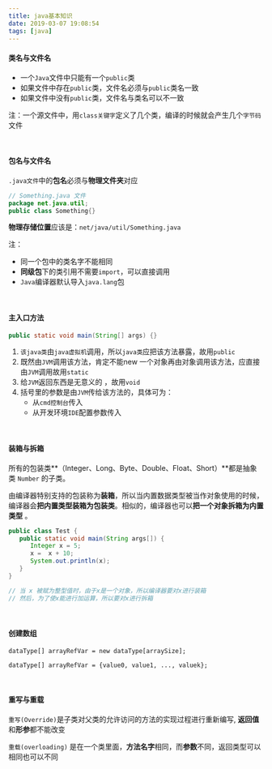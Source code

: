 ```yaml
---
title: java基本知识
date: 2019-03-07 19:08:54
tags: [java]
---
```


#### 类名与文件名

- 一个`Java`文件中只能有一个`public`类
- 如果文件中存在`public`类，文件名必须与`public`类名一致
- 如果文件中没有`public`类，文件名与类名可以不一致

注：一个源文件中，用`class关键字`定义了几个类，编译的时候就会产生几个`字节码`文件

<!--more-->

<br/>

#### 包名与文件名

`.java文件`中的**包名**必须与**物理文件夹**对应

```java
// Something.java 文件
package net.java.util;
public class Something{}
```

**物理存储位置**应该是：`net/java/util/Something.java ` 

注：

- 同一个包中的类名字不能相同 
- **同级包**下的类引用不需要`import`，可以直接调用
- `Java`编译器默认导入` java.lang `包 

<br/>

#### 主入口方法

```java
public static void main(String[] args) {}
```

1. `该java类`由`java虚拟机`调用，所以`java类`应把该方法暴露，故用`public` 
2. 既然由`JVM`调用该方法，肯定不能new 一个对象再由对象调用该方法，应直接由`JVM`调用故用`static` 
3. 给`JVM`返回东西是无意义的 ，故用`void` 
4. 括号里的参数是由`JVM`传给该方法的，具体可为：
   - 从`cmd控制台`传入
   - 从开发环境`IDE`配置参数传入

<br/>

#### 装箱与拆箱

所有的包装类**（Integer、Long、Byte、Double、Float、Short）**都是抽象类 `Number` 的子类。 

由编译器特别支持的包装称为**装箱**，所以当内置数据类型被当作对象使用的时候，编译器会**把内置类型装箱为包装类**。相似的，编译器也可以**把一个对象拆箱为内置类型** 。

```java
public class Test {
   public static void main(String args[]) {
      Integer x = 5;
      x =  x + 10;
      System.out.println(x); 
   }
}

// 当 x 被赋为整型值时，由于x是一个对象，所以编译器要对x进行装箱
// 然后，为了使x能进行加运算，所以要对x进行拆箱
```

<br/>

#### 创建数组

```
dataType[] arrayRefVar = new dataType[arraySize];
```

```
dataType[] arrayRefVar = {value0, value1, ..., valuek};
```

<br/>

#### 重写与重载

`重写(Override)`是子类对父类的允许访问的方法的实现过程进行重新编写, **返回值**和**形参**都不能改变

`重载(overloading)` 是在一个类里面，**方法名字**相同，而**参数**不同，返回类型可以相同也可以不同

<br/>